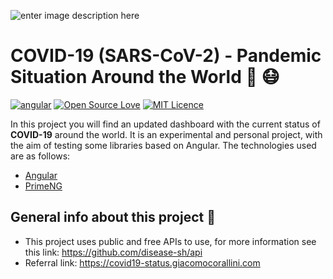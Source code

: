 ![enter image description here](https://internationalbiosafety.org/wp-content/uploads/2020/03/covid-19-18-03-20.png)

# COVID-19 (SARS-CoV-2) - Pandemic Situation Around the World 🦠 😷
[![angular](https://aleen42.github.io/badges/src/angular.svg)](https://aleen42.github.io/badges/src/angular.svg) [![Open Source Love](https://badges.frapsoft.com/os/v1/open-source.svg?v=103)](https://github.com/ellerbrock/open-source-badges/) [![MIT Licence](https://badges.frapsoft.com/os/mit/mit.svg?v=103)](https://opensource.org/licenses/mit-license.php)

In this project you will find an updated dashboard with the current status of **COVID-19** around the world. It is an experimental and personal project, with the aim of testing some libraries based on Angular. The technologies used are as follows:

- [Angular](https://angular.io/)
- [PrimeNG](https://www.primefaces.org/primeng/)

## General info about this project 👀

- This project uses public and free APIs to use, for more information see this link: https://github.com/disease-sh/api
- Referral link: https://covid19-status.giacomocorallini.com
